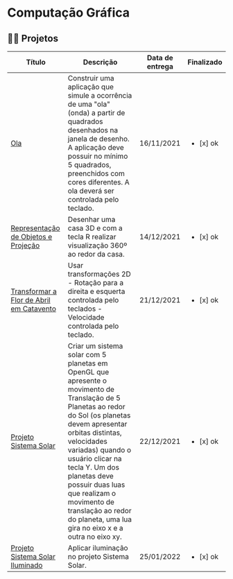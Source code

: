 # Computação Gráfica

## 👩‍💻 Projetos
|  Título        | Descrição | Data de entrega | Finalizado | 
|----------------|---------------|----------------|-----------|
| [Ola](https://github.com/audreyemmely/comp-grafica/blob/main/projetos/projetoOla.c)  | Construir uma aplicação que simule a ocorrência de uma "ola" (onda) a partir de quadrados desenhados na janela de desenho. A aplicação deve possuir no mínimo 5 quadrados, preenchidos com cores diferentes. A ola deverá ser controlada pelo teclado.  | 16/11/2021 | <ul><li>[x] ok</li></ul>
| [Representação de Objetos e Projeção](https://github.com/audreyemmely/comp-grafica/blob/main/projetos/casa3d.c) | Desenhar uma casa 3D e com a tecla R realizar visualização 360º ao redor da casa. | 14/12/2021 | <ul><li>[x] ok</li></ul>
| [Transformar a Flor de Abril em Catavento](https://github.com/audreyemmely/comp-grafica/blob/main/projetos/flor2catavento.c) | Usar transformações 2D - Rotação para a direita e esquerta controlada pelo teclados - Velocidade controlada pelo teclado. | 21/12/2021 | <ul><li>[x] ok</li></ul>
| [Projeto Sistema Solar](https://github.com/audreyemmely/comp-grafica/blob/main/projetos/sistemaSolar.c) | Criar um sistema solar com 5 planetas em OpenGL que apresente o movimento de Translação de 5 Planetas ao redor do Sol (os planetas devem apresentar orbitas distintas, velocidades variadas) quando o usuário clicar na tecla Y. Um dos planetas deve possuir duas luas que realizam o movimento de translação ao redor do planeta, uma lua gira no eixo x e a outra no eixo xy. | 22/12/2021 | <ul><li>[x] ok</li></ul>
| [Projeto Sistema Solar Iluminado](https://github.com/audreyemmely/comp-grafica/blob/main/projetos/sistemaIluminado.c) | Aplicar iluminação no projeto Sistema Solar. | 25/01/2022 | <ul><li>[x] ok</li></ul>
